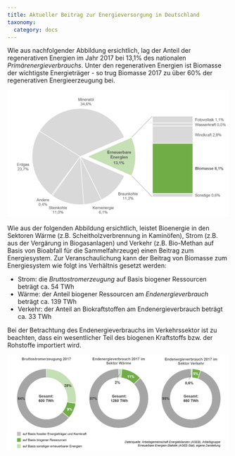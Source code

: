 ```yaml
---
title: Aktueller Beitrag zur Energieversorgung in Deutschland
taxonomy:
  category: docs
---
```


Wie aus nachfolgender Abbildung ersichtlich, lag der Anteil der regenerativen Energien im Jahr 2017 bei 13,1% des nationalen *Primärenergieverbrauchs*. Unter den regenerativen Energien ist Biomasse der wichtigste Energieträger - so trug Biomasse 2017 zu über 60% der regenerativen Energieerzeugung bei. 

![](Skript_DBFZ_Primaerenergieverbrauch_2017.png?lightbox=800&resize=500&classes=caption "Primärenergieverbrauch in Deutschland 2017 nach Energieträgern. Quelle: Arbeitsgemeinschaft Energiebilanzen, Arbeitsgruppe Erneuerbare Energien-Statistik, 2018, eigene Darstellung")

Wie aus der folgenden Abbildung ersichtlich, leistet Bioenergie in den Sektoren Wärme (z.B. Scheitholzverbrennung in Kaminöfen), Strom (z.B. aus der Vergärung in Biogasanlagen) und Verkehr (z.B. Bio-Methan auf Basis von Bioabfall für die Sammelfahrzeuge) einen Beitrag zum Energiesystem. Zur Veranschaulichung kann der Beitrag von Biomasse zum Energiesystem wie folgt ins Verhältnis gesetzt werden:

- Strom: die *Bruttostromerzeugung* auf Basis biogener Ressourcen beträgt ca. 54 TWh
- Wärme: der Anteil biogener Ressourcen am *Endenergieverbrauch* beträgt ca. 139 TWh
- Verkehr: der Anteil an Biokraftstoffen am Endenergieverbrauch beträgt ca. 33 TWh 

Bei der Betrachtung des Endenergieverbrauchs im Verkehrssektor ist zu beachten, dass ein wesentlicher Teil des biogenen Kraftstoffs bzw. der Rohstoffe importiert wird.

![](Skript_DBFZ_Sektoren_2017.png?lightbox=800&resize=600&classes=caption "Bruttostromerzeugung und Endenergieverbrauch in den Sektoren Wärme und Verkehr im Jahr 2017 in Deutschland. Quelle: Arbeitsgemeinschaft Energiebilanzen, Arbeitsgruppe Erneuerbare Energien Statistik 2018")
